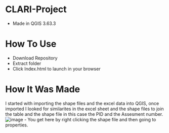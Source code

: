 # CLARI-Project
 - Made in QGIS 3.63.3
# How To Use
  - Download Repository
  - Extract folder
  - Click Index.html to launch in your browser

# How It Was Made
  I started with importing the shape files and the excel data into QGIS, once imported I looked for similarites in the excel sheet and the shape files to join the table and the shape file in this case the PID and the Assesment number.
  ![image](https://github.com/user-attachments/assets/082d7a27-6c36-401f-a7ef-19618b52abc5)
    - You get here by right clicking the shape file and then going to properties.
